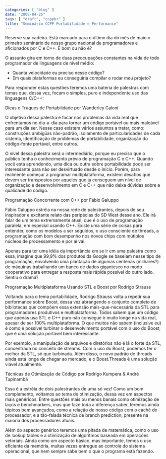 ```yaml
---
categories: [ "blog" ]
date: "2008-04-25"
tags: [ "draft", "ccppbr" ]
title: "Seminário CCPP Portabilidade e Performance"
---
```

Reserve sua cadeira. Está marcado para o último dia do mês de maio o
primeiro seminário de nosso grupo nacional de programadores e aficionados
por C e C++. É bom ou não é?

O assunto gira em torno de duas preocupações constantes na vida de
todo programador de linguagens de nível médio:

  * Quanta velocidade eu preciso nesse código?
  * Em quais plataformas eu conseguiria compilar e rodar meu projeto?

Para responder estas questões teremos uma bateria de palestras com temas
que, dessa vez, focam o simples, puro e independente uso das linguagens
C/C++:

Dicas e Truques de Portabilidade por Wanderley Caloni

O objetivo dessa palestra é focar nos problemas da vida real que
enfrentamos no dia-a-dia para tornar um código portável ou mais
maleável para um dia ser. Nesse caso existem vários assuntos a
tratar, como: construções ambígüas não-padrão, isolamento de
particularidades de cada sistema, identificação de problemas de
portabilidade, organização do código-fonte portável, entre outros.

O nível dessa palestra será o intermediário, porque eu preciso que o
público tenha o conhecimento prévio de programação C e C++. Quando
você está aprendendo, uma dica ou outra sobre portabilidade pode
ser interessante para não ser desvirtuado desde o início. Porém,
para realmente começar a programar multiplataforma, existem desafios
que devem ser transpostos por aqueles que já conseguem um nível de
organização e desenvolvimento em C e C++ que não deixa dúvidas sobre
a qualidade do código.

Programação Concorrente com C++ por Fábio Galuppo

Fábio Galuppo estréia na nossa rede de palestrantes, depois de seu
inspirador e excitante relato das peripécias do SD West desse ano. Ele
irá falar de um tema extremamente atual, que é o uso de programação
paralela, em especial usando C++. Existe uma série de coisas para
entender, como os modelos a ser seguidos, o uso consciente de threads,
a programação com bom desempenho nos novos chips com mútiplos núcleos
de processamento e por aí vai.

Apenas para ter uma idéia da importância em se ir em uma palestra
como essa, imagine que 99,9% dos produtos da Google se baseiam nesse
tipo de programação, envolvendo uma plantação de algumas centenas
(milhares?) de máquinas trabalhando um banco de dados gigantesco no
modo cooperativo para entregar a resposta mais rápida possível do
outro lado. Sentiu o drama?

Programação Multiplataforma Usando STL e Boost por Rodrigo Strauss

Voltando para o tema portabilidade, Rodrigo Strauss volta a repetir sua
performance sobre Boost, dessa vez abrangendo o conjunto completo de
bibliotecas que compõem essa extensão mais-que-necessária da STL para
programadores produtivos e multiplataforma. Todos sabem que um código
que apenas usa STL e C++ puro não consegue ir muito longe na vida real,
apesar de ser 100% multiplataforma. O que muitos não sabem (inclusive
eu) é como é possível turbinar o desenvolvimento portável com o uso
do Boost, que é uma solução portável bem interessante.

Por exemplo, a manipulação de arquivos e diretórios não é lá o forte
da STL, concentrada no conceito de streams. Com o uso do Boost, podemos
ter o melhor da STL, só que turbinada. Além disso, o novo padrão de
threads ainda está longe de chegar ao mercado, e o Boost.Threads é
uma solução viável atualmente.

Técnicas de Otimização de Código por Rodrigo Kumpera & André
Tupinambá

Essa é a estréia de dois palestrantes de uma só vez! Como um bom
complemento, voltamos ao tema de otimização, dessa vez em aspectos
mais genéricos. Entre questões mais ou menos banais como otimização
de laços e benchmarkers, mas que faze toda a diferença saber, teremos
ainda tópicos bem avançados, como a relação de nosso código com o
cachê do processador, e a tão-falada técnica de branch prediction,
presente na maioria dos processadores atuais.

Além do aspecto genérico teremos uma pitada de matemática, como o uso
de lookup tables e a otimização de algoritmos baseada em operações
vetoriais. Ainda como um aspecto básico, mas importante, temos o uso
eficiente da memória, muitas vezes entregue ao controle do sistema
operacional, que nem sempre sabe bem o que o programa está fazendo.
